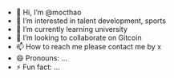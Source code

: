 - 👋 Hi, I’m @mocthao
- 👀 I’m interested in talent development, sports
- 🌱 I’m currently learning university
- 💞️ I’m looking to collaborate on Gitcoin
- 📫 How to reach me  please contact me by x
- 😄 Pronouns: ...
- ⚡ Fun fact: ...

<!---
mocthao/mocthao is a ✨ special ✨ repository because its `README.md` (this file) appears on your GitHub profile.
You can click the Preview link to take a look at your changes.
--->
